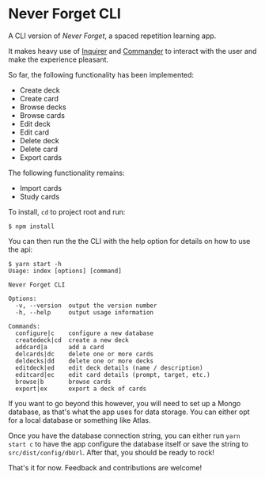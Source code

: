 # Never Forget CLI

A CLI version of *Never Forget*, a spaced repetition learning app. 

It makes heavy use of [Inquirer](https://github.com/SBoudrias/Inquirer.js) and [Commander](https://github.com/tj/commander.js) to interact with the user and make the experience pleasant.

So far, the following functionality has been implemented:
* Create deck
* Create card
* Browse decks
* Browse cards
* Edit deck
* Edit card
* Delete deck
* Delete card
* Export cards

The following functionality remains:
* Import cards
* Study cards

To install, `cd` to project root and run:
```
$ npm install
```

You can then run the the CLI with the help option for details on how to use the api:
```
$ yarn start -h
Usage: index [options] [command]

Never Forget CLI

Options:
  -v, --version  output the version number
  -h, --help     output usage information

Commands:
  configure|c    configure a new database
  createdeck|cd  create a new deck
  addcard|a      add a card
  delcards|dc    delete one or more cards
  deldecks|dd    delete one or more decks
  editdeck|ed    edit deck details (name / description)
  editcard|ec    edit card details (prompt, target, etc.)
  browse|b       browse cards
  export|ex      export a deck of cards

```
If you want to go beyond this however, you will need to set up a Mongo database, as that's what the app uses for data storage. You can either opt for a local database or something like Atlas. 

Once you have the database connection string, you can either run `yarn start c` to have the app configure the database itself or save the string to `src/dist/config/dbUrl`. After that, you should be ready to rock!

That's it for now. Feedback and contributions are welcome!
